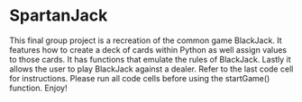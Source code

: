 # SpartanJack
This final group project is a recreation of the common game BlackJack. 
It features how to create a deck of cards within Python as well assign values to those cards.
It has functions that emulate the rules of BlackJack.
Lastly it allows the user to play BlackJack against a dealer.
Refer to the last code cell for instructions.
Please run all code cells before using the startGame() function. Enjoy!
